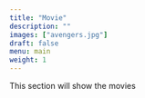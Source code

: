 ```yaml
---
title: "Movie"
description: ""
images: ["avengers.jpg"]
draft: false
menu: main
weight: 1
---
```


This section will show the movies